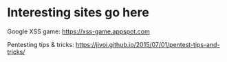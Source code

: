 # Interesting sites go here

Google XSS game: https://xss-game.appspot.com

Pentesting tips & tricks: https://jivoi.github.io/2015/07/01/pentest-tips-and-tricks/
